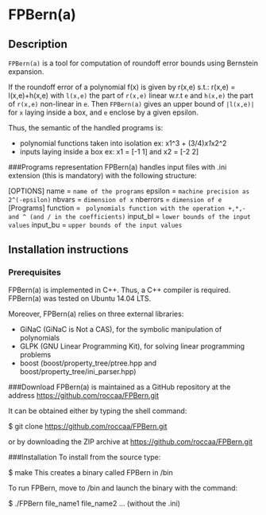 # FPBern(a)
## Description
`FPBern(a)` is a tool for computation of roundoff error bounds using Bernstein expansion.

If the roundoff error of a polynomial f(x)  is given by r(x,e) s.t.:
			r(x,e) = l(x,e)+h(x,e)
with `l(x,e)` the part of `r(x,e)` linear w.r.t `e` and `h(x,e)` the part  of `r(x,e)` non-linear in `e`.
Then `FPBern(a)` gives an upper bound of `|l(x,e)|` for `x` laying inside a box, and `e` enclose by a given epsilon. 

Thus, the semantic of the handled programs is:

- polynomial functions taken into isolation
ex: x1^3 + (3/4)*x1*x2^2
- inputs laying inside a box
ex: x1 = [-1 1] and x2 = [-2 2]

###Programs representation
FPBern(a) handles input files with .ini extension (this is mandatory) with the following structure:

[OPTIONS]
name = `name of the programs`
epsilon = `machine precision as 2^(-epsilon)`
nbvars = `dimension of x`
nberrors = `dimension of e`
[Programs]
function = ` polynomials function with the operation +,*,- and ^ (and / in the coefficients)`
input_bl = `lower bounds of the input values`
input_bu = `upper bounds of the input values`

## Installation instructions
### Prerequisites
FPBern(a) is implemented in C++. Thus, a C++ compiler is required.
FPBern(a) was tested on Ubuntu 14.04 LTS.

Moreover, FPBern(a) relies on three external libraries:
- GiNaC (GiNaC is Not a CAS), for the symbolic manipulation of polynomials
- GLPK (GNU Linear Programming Kit), for solving linear programming problems
- boost (boost/property_tree/ptree.hpp and boost/property_tree/ini_parser.hpp)

###Download
FPBern(a) is maintained as a GitHub repository at the address https://github.com/roccaa/FPBern.git

It can be obtained either by typing the shell command:

$ git clone https://github.com/roccaa/FPBern.git

or by downloading the ZIP archive at https://github.com/roccaa/FPBern.git

###Installation
To install from the source type:

$ make
This creates a binary called FPBern in /bin

To run FPBern, move to /bin and launch the binary with the command:

$ ./FPBern file_name1 file_name2 ...    (without the .ini)



